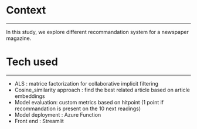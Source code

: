 # Context
-----------
In this study, we explore different recommandation system for a newspaper magazine.

# Tech used
--------------
* ALS : matrice factorization for collaborative implicit filtering
* Cosine_similarity approach : find the best related article based on article embeddings 
* Model evaluation: custom metrics based on hitpoint (1 point if recommandation is present on the 10 next readings)
* Model deployment : Azure Function
* Front end : Streamlit